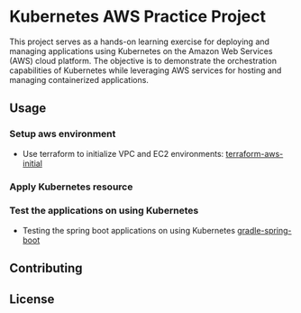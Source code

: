 # Kubernetes AWS Practice Project

This project serves as a hands-on learning exercise for deploying and managing applications using Kubernetes on the Amazon Web Services (AWS) cloud platform. The objective is to demonstrate the orchestration capabilities of Kubernetes while leveraging AWS services for hosting and managing containerized applications.

## Usage

### Setup aws environment
- Use terraform to initialize VPC and EC2 environments: [terraform-aws-initial](terraform-aws-initial/readme.md)

### Apply Kubernetes resource

### Test the applications on using Kubernetes
- Testing the spring boot applications on using Kubernetes [gradle-spring-boot](gradle-spring-boot/readme.md)


## Contributing



## License

